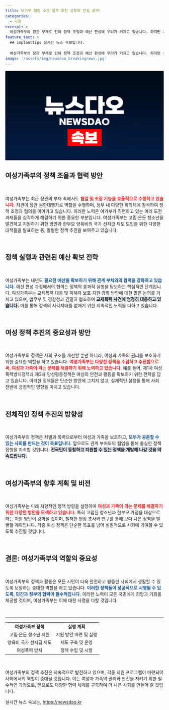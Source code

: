 ```yaml
---
title: 여가부 협업 소관 업무 추진 상황의 진실 공개!
categories:
  - 사회
excerpt: >
  여성가족부의 장관 부재로 인해 정책 조정과 예산 편성에 우려가 커지고 있습니다. 하지만 차관은 활발히 협업을 진행하며 중요 대책을 잇따라 발표해 이목을 끌고 있습니다.
feature_text: >
  ## implanttips 실시간 뉴스 속보입니다.

  여성가족부의 장관 부재로 인해 정책 조정과 예산 편성에 우려가 커지고 있습니다. 하지만 차관은 활발히 협업을 진행하며 중요 대책을 잇따라 발표해 이목을 끌고 있습니다.
image: '/assets/img/newsdao_breakingnews.jpg'
---
```


<p><img src="/assets/img/newsdao_breakingnews.jpg" alt="implanttips 속보" /></p>

<h2 data-ke-size="size26">여성가족부의 정책 조율과 협력 방안</h2>

<p data-ke-size="size16">&nbsp;</p>

<p>여성가족부는 최근 장관의 부재 속에서도 <b><span style="color: #ee2323;">협업 및 조정 기능을 효율적으로 수행하고 있습니다.</span></b> 차관이 장관 권한대행자로 역할을 수행하며, 정부 내 다양한 회의체에 참석하여 정책 조정과 협의를 이어가고 있습니다. 이러한 노력은 여가부가 직면하고 있는 여러 도전 과제들을 심각하게 해결하기 위한 중요한 부분입니다. 여성가족부는 고립·은둔 청소년을 발견하고 지원하기 위한 방안과 한부모 양육비의 국가 선지급 제도 도입을 위한 다양한 대책들을 발표하는 등, 활발한 정책 추진을 보여주고 있습니다.</p>

<p data-ke-size="size16">&nbsp;</p>

<h2 data-ke-size="size26">정책 실행과 관련된 예산 확보 전략</h2>

<p data-ke-size="size16">&nbsp;</p>

<p>여성가족부는 내년도 <b><span style="color: #1a5490;">필요한 예산을 확보하기 위해 관계 부처와의 협력을 강화하고 있습니다.</span></b> 예산 편성 과정에서의 협의는 정책의 효과적 실행을 담보하는 핵심적인 단계입니다. 여성가족부는 교제폭력 대응 및 피해자 보호·지원 강화 방안에 대한 많은 논의를 거치고 있으며, 법무부 및 경찰청과 긴밀히 협조하여 <b><span style="background-color: #21538527;">교제폭력 사건에 엄정히 대응하고 있습니다.</span></b> 이를 통해 정책의 사각지대를 없애기 위한 지속적인 노력을 다하고 있습니다.</p>

<p data-ke-size="size16">&nbsp;</p>

<h2 data-ke-size="size26">여성 정책 추진의 중요성과 방안</h2>

<p data-ke-size="size16">&nbsp;</p>

<p>여성가족부의 정책은 사회 구조를 개선할 뿐만 아니라, 여성과 가족의 권리를 보호하기 위한 중요한 역할을 하고 있습니다. <b><span style="color: #ee2323;">여성가족부는 다양한 정책을 수립하고 추진함으로써, 여성과 가족이 겪는 문제를 해결하기 위해 노력하고 있습니다.</span></b> 예를 들어, 제1차 여성폭력방지정책과 제3차 양성평등정책은 여성의 안전과 평등을 확보하기 위한 전략을 담고 있습니다. 이러한 정책들은 단순한 방안에 그치지 않고, 실제적인 실행을 통해 사회 전반에 긍정적인 영향을 미치고 있습니다.</p>

<p data-ke-size="size16">&nbsp;</p>

<h2 data-ke-size="size26">전체적인 정책 추진의 방향성</h2>

<p data-ke-size="size16">&nbsp;</p>

<p>여성가족부의 정책은 차별과 폭력으로부터 여성과 가족을 보호하고, <b><span style="color: #1a5490;">모두가 공존할 수 있는 사회를 만드는 것이 목표입니다.</span></b> 앞으로도 관계 부처와의 협업을 통해 충실한 정책 집행을 지속할 것입니다. <b><span style="background-color: #21538527;">전국민이 동참하고 지원할 수 있는 정책을 개발해 나갈 것을 약속드립니다.</span></b></p>

<p data-ke-size="size16">&nbsp;</p>

<h2 data-ke-size="size26">여성가족부의 향후 계획 및 비전</h2>

<p data-ke-size="size16">&nbsp;</p>

<p>여성가족부는 미래 지향적인 정책 방향을 설정하여 <b><span style="color: #ee2323;">여성과 가족이 겪는 문제를 해결하기 위한 다양한 방안을 모색하고 있습니다.</span></b> 특히 고립된 청소년과 한부모 가정을 대상으로 하는 지원 방안이 강화될 것이며, 철저한 현장 조사와 연구를 통해 보다 나은 정책을 발굴할 계획입니다. 각종 여성 정책은 단순한 목표를 넘어 실질적으로 사회에 기여할 수 있도록 추진될 것입니다. </p>

<p data-ke-size="size16">&nbsp;</p>

<h2 data-ke-size="size26">결론: 여성가족부의 역할의 중요성</h2>

<p data-ke-size="size16">&nbsp;</p>

<p>여성가족부의 정책과 활동은 모든 시민이 더욱 안전하고 평등한 사회에서 생활할 수 있도록 보장하는 중대한 역할을 하고 있습니다. <b><span style="color: #1a5490;">이러한 정책들이 성공적으로 시행될 수 있도록, 민간과 정부의 협력이 필수적입니다.</span></b> 이러한 노력이 모든 국민에게 희망과 기회를 제공할 것이며, 여성가족부는 이에 대한 사명을 다할 것입니다. </p>

<p data-ke-size="size16">&nbsp;</p>

<hr/>

<table style="width: 100%; text-align: center;">
    <tr>
        <td style="text-align: center; height: 17px;"><b>여성가족부 정책</b></td>
        <td style="text-align: center; height: 17px;"><b>실행 계획</b></td>
    </tr>
    <tr>
        <td style="text-align: center; height: 17px;">고립·은둔 청소년 지원</td>
        <td style="text-align: center; height: 17px;">지원 방안 마련 및 실행</td>
    </tr>
    <tr>
        <td style="text-align: center; height: 17px;">양육비 국가 선지급 제도</td>
        <td style="text-align: center; height: 17px;">제도 구축 및 운영</td>
    </tr>
    <tr>
        <td style="text-align: center; height: 17px;">여성폭력 방지</td>
        <td style="text-align: center; height: 17px;">정책 수립 및 시행</td>
    </tr>
</table>

<p data-ke-size="size16">&nbsp;</p>

<p>여성가족부의 정책 추진은 지속적으로 발전하고 있으며, 각종 지원 프로그램이 마련되어 사회에서의 역할이 증대될 것입니다. 이는 여성과 가족의 권리와 안전을 지키기 위한 필수적인 과정으로, 앞으로도 다양한 협력 체계를 구축하여 더 나은 사회를 만들어 갈 것입니다.</p>
실시간 뉴스 속보는, <a href="https://newsdao.kr" rel="dofollow">https://newsdao.kr</a>


